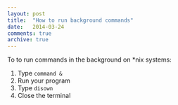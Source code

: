 ```yaml
---
layout: post
title:  "How to run background commands"
date:   2014-03-24
comments: true
archive: true
---
```

To to run commands in the background on *nix systems:

1. Type `command &`
2. Run your program
3. Type `disown`
4. Close the terminal
